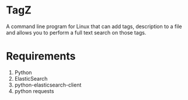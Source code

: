 TagZ
======

A command line program for Linux that can add tags, description to a file and 
allows you to perform a full text search on those tags.


Requirements
==============

1. Python
2. ElasticSearch
3. python-elasticsearch-client
4. python requests


